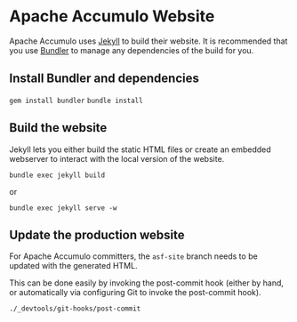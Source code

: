 # Apache Accumulo Website

Apache Accumulo uses [Jekyll](http://jekyllrb.com/) to build their website. It is recommended
that you use [Bundler](http://bundler.io/) to manage any dependencies of the build for you.

## Install Bundler and dependencies

`gem install bundler`
`bundle install`

## Build the website

Jekyll lets you either build the static HTML files or create an embedded webserver
to interact with the local version of the website.

`bundle exec jekyll build`

or

`bundle exec jekyll serve -w`

## Update the production website

For Apache Accumulo committers, the `asf-site` branch needs to be updated with the generated
HTML.

This can be done easily by invoking the post-commit hook (either by hand, or automatically via configuring
Git to invoke the post-commit hook).

`./_devtools/git-hooks/post-commit`
